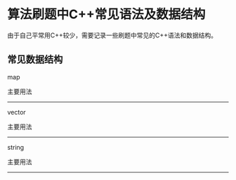 # 算法刷题中C++常见语法及数据结构

由于自己平常用C++较少，需要记录一些刷题中常见的C++语法和数据结构。

## 常见数据结构

map

主要用法

---

vector

主要用法

---

string

主要用法

---

